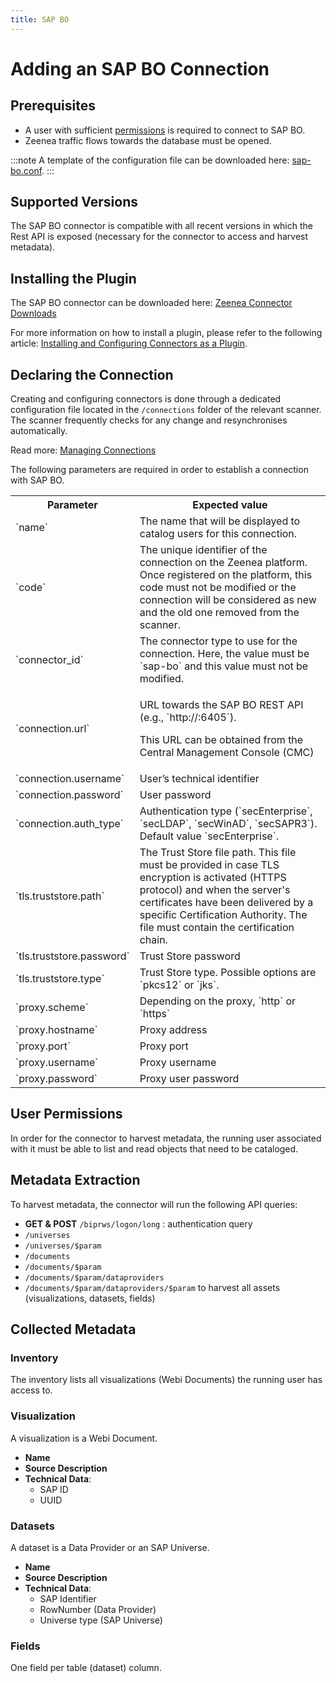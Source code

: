 ```yaml
---
title: SAP BO  
---
```


# Adding an SAP BO Connection

## Prerequisites

* A user with sufficient [permissions](#user-permissions) is required to connect to SAP BO.
* Zeenea traffic flows towards the database must be opened. 

:::note
A template of the configuration file can be downloaded here: [sap-bo.conf](https://actian.file.force.com/sfc/dist/version/download/?oid=00D300000001XnW&ids=068Nu00000GUbsA&d=%2Fa%2FNu000002lg13%2FjreF1E.n796hrp2hMHF2Sx439bB2NS79B2n35_HIsak&asPdf=false).
:::

## Supported Versions

The SAP BO connector is compatible with all recent versions in which the Rest API is exposed (necessary for the connector to access and harvest metadata). 

## Installing the Plugin

The SAP BO connector can be downloaded here: [Zeenea Connector Downloads](./zeenea-connectors-list)

For more information on how to install a plugin, please refer to the following article: [Installing and Configuring Connectors as a Plugin](./zeenea-connectors-install-as-plugin).

## Declaring the Connection

Creating and configuring connectors is done through a dedicated configuration file located in the `/connections` folder of the relevant scanner. The scanner frequently checks for any change and resynchronises automatically.

Read more: [Managing Connections](./zeenea-managing-connections)

The following parameters are required in order to establish a connection with SAP BO. 

<table>
  <tr>
    <th>Parameter</th>
    <th>Expected value</th>
  </tr>
  <tr>
    <td>`name`</td>
    <td>The name that will be displayed to catalog users for this connection.</td>
  </tr>
  <tr>
    <td>`code`</td>
    <td>The unique identifier of the connection on the Zeenea platform. Once registered on the platform, this code must not be modified or the connection will be considered as new and the old one removed from the scanner.</td>
  </tr>
  <tr>
    <td>`connector_id`</td>
    <td>The connector type to use for the connection. Here, the value must be `sap-bo` and this value must not be modified.</td>
  </tr>
  <tr>
    <td>`connection.url`</td>
    <td>
      <p>URL towards the SAP BO REST API (e.g., `http://:6405`).</p>
      <p>This URL can be obtained from the Central Management Console (CMC)</p>
    </td>
  </tr>
  <tr>
    <td>`connection.username`</td>
    <td>User’s technical identifier</td>
  </tr>
  <tr>
    <td>`connection.password`</td>
    <td>User password</td>
  </tr>
  <tr>
    <td>`connection.auth_type`</td>
    <td>Authentication type (`secEnterprise`, `secLDAP`, `secWinAD`, `secSAPR3`). Default value `secEnterprise`.</td>
  </tr>
  <tr>
    <td>`tls.truststore.path`</td>
    <td>The Trust Store file path. This file must be provided in case TLS encryption is activated (HTTPS protocol) and when the server's certificates have been delivered by a specific Certification Authority. The file must contain the certification chain.</td>
  </tr>
  <tr>
    <td>`tls.truststore.password`</td>
    <td>Trust Store password</td>
  </tr>
  <tr>
    <td>`tls.truststore.type`</td>
    <td>Trust Store type. Possible options are `pkcs12` or `jks`.</td>
  </tr>
  <tr>
    <td>`proxy.scheme`</td>
    <td>Depending on the proxy, `http` or `https`</td>
  </tr>
  <tr>
    <td>`proxy.hostname`</td>
    <td>Proxy address</td>
  </tr>
  <tr>
    <td>`proxy.port`</td>
    <td>Proxy port</td>
  </tr>
  <tr>
    <td>`proxy.username`</td>
    <td>Proxy username</td>
  </tr>
  <tr>
    <td>`proxy.password`</td>
    <td>Proxy user password</td>
  </tr>
</table>

## User Permissions

In order for the connector to harvest metadata, the running user associated with it must be able to list and read objects that need to be cataloged. 

## Metadata Extraction

To harvest metadata, the connector will run the following API queries:

* **GET & POST** `/biprws/logon/long` : authentication query
* `/universes`
* `/universes/$param`
* `/documents`
* `/documents/$param`
* `/documents/$param/dataproviders`
* `/documents/$param/dataproviders/$param` to harvest all assets (visualizations, datasets, fields)

## Collected Metadata

### Inventory

The inventory lists all visualizations (Webi Documents) the running user has access to. 

### Visualization

A visualization is a Webi Document.

* **Name**
* **Source Description**
* **Technical Data**:
  * SAP ID
  * UUID

### Datasets

A dataset is a Data Provider or an SAP Universe.

* **Name**
* **Source Description**
* **Technical Data**:
  * SAP Identifier
  * RowNumber (Data Provider)
  * Universe type (SAP Universe)

### Fields

One field per table (dataset) column.

